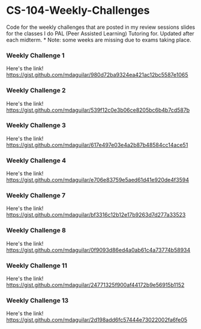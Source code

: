 # CS-104-Weekly-Challenges
Code for the weekly challenges that are posted in my review sessions slides for the classes I do PAL (Peer Assisted Learning) Tutoring for. Updated after each midterm. * Note: some weeks are missing due to exams taking place.

### Weekly Challenge 1
Here's the link! https://gist.github.com/mdaguilar/980d72ba9324ea421ac12bc5587e1065

### Weekly Challenge 2
Here's the link! https://gist.github.com/mdaguilar/539f12c0e3b06ce8205bc6b4b7cd587b

### Weekly Challenge 3
Here's the link! https://gist.github.com/mdaguilar/617e497e03e4a2b87b48584cc14ace51

### Weekly Challenge 4
Here's the link! https://gist.github.com/mdaguilar/e706e83759e5aed61d41e920de4f3594

### Weekly Challenge 7
Here's the link! https://gist.github.com/mdaguilar/bf3316c12b12e17b9263d7d277a33523

### Weekly Challenge 8
Here's the link! https://gist.github.com/mdaguilar/0f9093d86ed4a0ab61c4a73774b58934

### Weekly Challenge 11
Here's the link! https://gist.github.com/mdaguilar/24771325f900af44172b9e56915b1152

### Weekly Challenge 13
Here's the link! https://gist.github.com/mdaguilar/2d198add6fc57444e73022002fa6fe05
